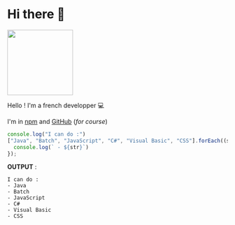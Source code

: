 # Hi there 👋

<a href="https://minecraftjulman.github.io/" target="blank">
  <img src="https://minecraftjulman.github.io/data/logo.ico" width="150px" />
</a>

Hello ! I'm a french developper 💻

I'm in [npm](https://npmjs.com/~julman) and [GitHub](https://github.com/MinecraftJulMan) (*for course*)

```javascript
console.log("I can do :")
["Java", "Batch", "JavaScript", "C#", "Visual Basic", "CSS"].forEach((str) => {
  console.log(` - ${str}`)
});
```

**OUTPUT** :

```text
I can do :
- Java
- Batch
- JavaScript
- C#
- Visual Basic
- CSS
```
